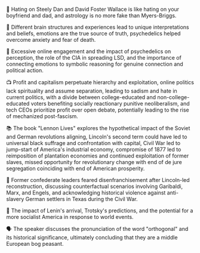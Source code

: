 🎤 Hating on Steely Dan and David Foster Wallace is like hating on your boyfriend and dad, and astrology is no more fake than Myers-Briggs.

🧠 Different brain structures and experiences lead to unique interpretations and beliefs, emotions are the true source of truth, psychedelics helped overcome anxiety and fear of death.

🧠 Excessive online engagement and the impact of psychedelics on perception, the role of the CIA in spreading LSD, and the importance of connecting emotions to symbolic reasoning for genuine connection and political action.

📺 Profit and capitalism perpetuate hierarchy and exploitation, online politics lack spirituality and assume separation, leading to sadism and hate in current politics, with a divide between college-educated and non-college-educated voters benefiting socially reactionary punitive neoliberalism, and tech CEOs prioritize profit over open debate, potentially leading to the rise of mechanized post-fascism.

📚 The book "Lennon Lives" explores the hypothetical impact of the Soviet and German revolutions aligning, Lincoln's second term could have led to universal black suffrage and confrontation with capital, Civil War led to jump-start of America's industrial economy, compromise of 1877 led to reimposition of plantation economies and continued exploitation of former slaves, missed opportunity for revolutionary change with end of de jure segregation coinciding with end of American prosperity.

📜 Former confederate leaders feared disenfranchisement after Lincoln-led reconstruction, discussing counterfactual scenarios involving Garibaldi, Marx, and Engels, and acknowledging historical violence against anti-slavery German settlers in Texas during the Civil War.

📜 The impact of Lenin's arrival, Trotsky's predictions, and the potential for a more socialist America in response to world events.

🗣️ The speaker discusses the pronunciation of the word "orthogonal" and its historical significance, ultimately concluding that they are a middle European bog peasant.

